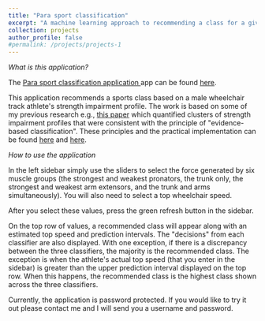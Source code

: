 ```yaml
---
title: "Para sport classification"
excerpt: "A machine learning approach to recommending a class for a given strength impairment profile <br/><img src='/images/wheeltrack.png'>"
collection: projects
author_profile: false
#permalink: /projects/projects-1
--- 
```



*What is this application?*  


The <a href="https://gamespeed.shinyapps.io/paraclass/" target="_blank">Para sport classification application </a> app can be found <a href="https://gamespeed.shinyapps.io/paraclass/" target="_blank">here</a>.


This application recommends a sports class based on a male wheelchair track athlete's strength impairment profile. The work is based on some of my previous research e.g., <a href="https://pubmed.ncbi.nlm.nih.gov/29175826/" target="_blank">this paper</a> which quantified clusters of strength impairment profiles that were consistent with the principle of "evidence-based classification". These principles and the practical implementation can be found <a href="https://pubmed.ncbi.nlm.nih.gov/25134747/" target="_blank">here</a> and <a href="https://pubmed.ncbi.nlm.nih.gov/29627091/" target="_blank">here</a>.


*How to use the application*  

In the left sidebar simply use the sliders to select the force generated by six muscle groups (the strongest and weakest pronators, the trunk only, the strongest and weakest arm extensors, and the trunk and arms simultaneously). You will also need to select a top wheelchair speed.

After you select these values, press the green refresh button in the sidebar.

On the top row of values, a recommended class will appear along with an estimated top speed and prediction intervals. The "decisions" from each classifier are also displayed. With one exception, if there is a discrepancy between the three classifiers, the majority is the recommended class. The exception is when the athlete's actual top speed (that you enter in the sidebar) is greater than the upper prediction interval displayed on the top row. When this happens, the recommended class is the highest class shown across the three classifiers.

Currently, the application is password protected. If you would like to try it out please contact me and I will send you a username and password.    

